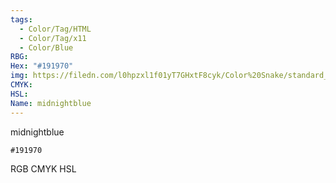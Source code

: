 ```yaml
---
tags:
  - Color/Tag/HTML
  - Color/Tag/x11
  - Color/Blue
RBG: 
Hex: "#191970"
img: https://filedn.com/l0hpzxl1f01yT7GHxtF8cyk/Color%20Snake/standard_csv_to_svg//#191970.svg
CMYK: 
HSL: 
Name: midnightblue
---
```

midnightblue
```palette
#191970
```
RGB
CMYK
HSL